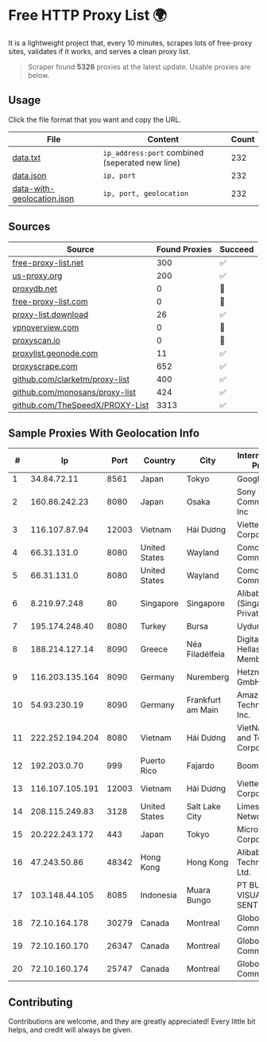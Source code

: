 
# Free HTTP Proxy List 🌍

It is a lightweight project that, every 10 minutes, scrapes lots of free-proxy sites, validates if it works, and serves a clean proxy list.


> Scraper found **5326** proxies at the latest update. Usable proxies are below.

## Usage

Click the file format that you want and copy the URL.


|File|Content|Count|
|----|-------|-----|
|[data.txt](https://raw.githubusercontent.com/themiralay/Proxy-List-World/master/data.txt)|`ip_address:port` combined (seperated new line)|232|
|[data.json](https://raw.githubusercontent.com/themiralay/Proxy-List-World/master/data.json)|`ip, port`|232|
|[data-with-geolocation.json](https://raw.githubusercontent.com/themiralay/Proxy-List-World/master/data-with-geolocation.json)|`ip, port, geolocation`|232|

## Sources

|Source|Found Proxies|Succeed|
|------|-------------|-------|
|[free-proxy-list.net](https://free-proxy-list.net)|300|✅|
|[us-proxy.org](https://www.us-proxy.org)|200|✅|
|[proxydb.net](http://proxydb.net)|0|🚫|
|[free-proxy-list.com](https://free-proxy-list.com/?page=&port=&type%5B%5D=http&type%5B%5D=https&up_time=0&search=Search)|0|🚫|
|[proxy-list.download](https://www.proxy-list.download/HTTP)|26|✅|
|[vpnoverview.com](https://vpnoverview.com/privacy/anonymous-browsing/free-proxy-servers)|0|🚫|
|[proxyscan.io](https://www.proxyscan.io)|0|🚫|
|[proxylist.geonode.com](https://proxylist.geonode.com/api/proxy-list?limit=300&page=1&sort_by=lastChecked&sort_type=desc&protocols=http,https)|11|✅|
|[proxyscrape.com](https://api.proxyscrape.com/v2/?request=displayproxies&protocol=http&timeout=10000&country=all&ssl=all&anonymity=all)|652|✅|
|[github.com/clarketm/proxy-list](https://raw.githubusercontent.com/clarketm/proxy-list/master/proxy-list-raw.txt)|400|✅|
|[github.com/monosans/proxy-list](https://raw.githubusercontent.com/monosans/proxy-list/main/proxies/http.txt)|424|✅|
|[github.com/TheSpeedX/PROXY-List](https://raw.githubusercontent.com/TheSpeedX/PROXY-List/master/http.txt)|3313|✅|


## Sample Proxies With Geolocation Info

|#|Ip|Port|Country|City|Internet Service Provider|
|-|--|----|-------|----|-------------------------|
|1|34.84.72.11|8561|Japan|Tokyo|Google LLC|
|2|160.86.242.23|8080|Japan|Osaka|Sony Network Communications Inc|
|3|116.107.87.94|12003|Vietnam|Hải Dương|Viettel Corporation|
|4|66.31.131.0|8080|United States|Wayland|Comcast Cable Communications|
|5|66.31.131.0|8080|United States|Wayland|Comcast Cable Communications|
|6|8.219.97.248|80|Singapore|Singapore|Alibaba Cloud (Singapore) Private Limited|
|7|195.174.248.40|8080|Turkey|Bursa|Uydunet|
|8|188.214.127.14|8090|Greece|Néa Filadélfeia|Digital Realty Hellas Single Member S.A|
|9|116.203.135.164|8090|Germany|Nuremberg|Hetzner Online GmbH|
|10|54.93.230.19|8090|Germany|Frankfurt am Main|Amazon Technologies Inc.|
|11|222.252.194.204|8080|Vietnam|Hải Dương|VietNam Post and Telecom Corporation|
|12|192.203.0.70|999|Puerto Rico|Fajardo|Boom NET|
|13|116.107.105.191|12003|Vietnam|Hải Dương|Viettel Corporation|
|14|208.115.249.83|3128|United States|Salt Lake City|Limestone Networks, Inc.|
|15|20.222.243.172|443|Japan|Tokyo|Microsoft Corporation|
|16|47.243.50.86|48342|Hong Kong|Hong Kong|Alibaba (US) Technology Co., Ltd.|
|17|103.148.44.105|8085|Indonesia|Muara Bungo|PT BUANA VISUALNET SENTRA|
|18|72.10.164.178|30279|Canada|Montreal|GloboTech Communications|
|19|72.10.160.170|26347|Canada|Montreal|GloboTech Communications|
|20|72.10.160.174|25747|Canada|Montreal|GloboTech Communications|



## Contributing

Contributions are welcome, and they are greatly appreciated! Every
little bit helps, and credit will always be given.


